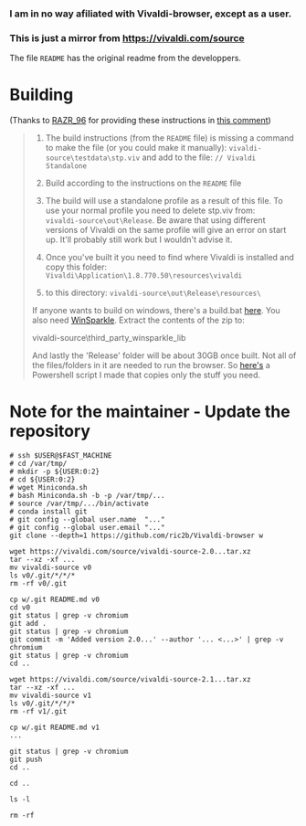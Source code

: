 ### I am in no way afiliated with Vivaldi-browser, except as a user. 
### This is just a mirror from https://vivaldi.com/source

The file `README` has the original readme from the developpers.

# Building

(Thanks to [RAZR_96](reddit.com/user/RAZR_96) for providing these instructions in [this comment](https://www.reddit.com/r/vivaldibrowser/comments/639q1p/ive_uploaded_the_provided_vivaldi_source_code_to/dfsgc79/))

> 1. The build instructions (from the `README` file) is missing a command to make the file (or you could make it manually):
>`vivaldi-source\testdata\stp.viv` and add to the file: `// Vivaldi Standalone`
>
> 1. Build according to the instructions on the `README` file
>
>1. The build will use a standalone profile as a result of this file. To use your normal profile you need to delete stp.viv from:  
>`vivaldi-source\out\Release`. Be aware that using different versions of Vivaldi on the same profile will give an error on start up. It'll probably still work but I wouldn't advise it.
>
>1. Once you've built it you need to find where Vivaldi is installed and copy this folder: 
`Vivaldi\Application\1.8.770.50\resources\vivaldi`
>
>1. to this directory: 
>`vivaldi-source\out\Release\resources\`
>
>If anyone wants to build on windows, there's a build.bat [here](https://gist.github.com/justdanpo/c0d41b4173533324aba95bc1f58d063f). You also need [WinSparkle](https://github.com/vslavik/winsparkle). Extract the contents of the zip to:
>
>    vivaldi-source\third_party\_winsparkle_lib
>
>And lastly the 'Release' folder will be about 30GB once built. Not all of the files/folders in it are needed to run the browser. So [here's](https://gist.github.com/Sporif/89e9584ef2370079756700e7f2aecf4e) a Powershell script I made that copies only the stuff you need.

# Note for the maintainer - Update the repository

```
# ssh $USER@$FAST_MACHINE
# cd /var/tmp/
# mkdir -p ${USER:0:2}
# cd ${USER:0:2}
# wget Miniconda.sh
# bash Miniconda.sh -b -p /var/tmp/...
# source /var/tmp/.../bin/activate
# conda install git
# git config --global user.name  "..."
# git config --global user.email "..."
git clone --depth=1 https://github.com/ric2b/Vivaldi-browser w

wget https://vivaldi.com/source/vivaldi-source-2.0...tar.xz
tar --xz -xf ...
mv vivaldi-source v0
ls v0/.git/*/*/*
rm -rf v0/.git

cp w/.git README.md v0
cd v0
git status | grep -v chromium
git add .
git status | grep -v chromium
git commit -m 'Added version 2.0...' --author '... <...>' | grep -v chromium
git status | grep -v chromium
cd ..

wget https://vivaldi.com/source/vivaldi-source-2.1...tar.xz
tar --xz -xf ...
mv vivaldi-source v1
ls v0/.git/*/*/*
rm -rf v1/.git

cp w/.git README.md v1
...

git status | grep -v chromium
git push
cd ..

cd ..

ls -l

rm -rf
```
